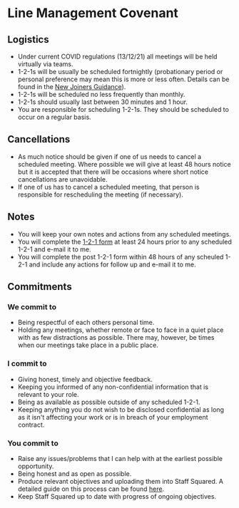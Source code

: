# Line Management Covenant

## Logistics

- Under current COVID regulations (13/12/21) all meetings will be held virtually
  via teams.
- 1-2-1s will be usually be scheduled fortnightly (probationary period or
  personal preference may mean this is more or less often. Details can be found
  in the [New Joiners Guidance](/guides/new-joiner)).
- 1-2-1s will be scheduled no less frequently than monthly.
- 1-2-1s should usually last between 30 minutes and 1 hour.
- You are responsible for scheduling 1-2-1s. They should be scheduled to occur
  on a regular basis.

## Cancellations

- As much notice should be given if one of us needs to cancel a scheduled
  meeting. Where possible we will give at least 48 hours notice but it is
accepted that there will be occasions where short notice cancellations are
unavoidable.
- If one of us has to cancel a scheduled meeting, that person is responsible for
 rescheduling the meeting (if necessary).
  
## Notes

- You will keep your own notes and actions from any scheduled meetings.
- You will complete the
[1-2-1 form](https://thedatashed.sharepoint.com/sites/sds/SitePages/1-to-1%27s-and-Objectives.aspx)
at least 24 hours prior to any scheduled
1-2-1 and e-mail it to me.
- You will complete the post 1-2-1 form within 48 hours of any scheuled 1-2-1
  and include any actions for follow up and e-mail it to me.

## Commitments

### We commit to

- Being respectful of each others personal time.
- Holding any meetings, whether remote or face to face in a quiet place with as
  few distractions as possible. There may, however,  be times when our meetings
take place in a public place.

### I commit to

- Giving honest, timely and objective feedback.
- Keeping you informed of any non-confidential information that is relevant to
  your role.
- Being as available as possible outside of any scheduled 1-2-1.
- Keeping anything you do not wish to be disclosed confidential as long as it
  isn't affecting your work or is in breach of your employment contract.

### You commit to

- Raise any issues/problems that I can help with at the earliest possible
  opportunity.
- Being honest and as open as possible.
- Produce relevant objectives and uploading them into Staff Squared.
A detailed guide on this process can be found
[here](https://thedatashed.sharepoint.com/sites/sds/SitePages/1-to-1%27s-and-Objectives.aspx).
- Keep Staff Squared up to date with progress of ongoing objectives.
  
